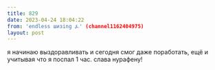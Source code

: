 ```yaml
---
title: 829
date: 2023-04-24 18:04:22
from: 'endless шизing ⍼' (channel1162404975)
layout: post
---
```


я начинаю выздоравливать и сегодня смог даже поработать, ещё и учитывая что я поспал 1 час. слава нурафену!
